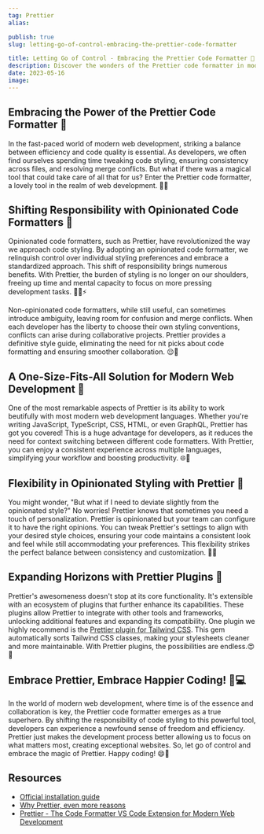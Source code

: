```yaml
---
tag: Prettier
alias:

publish: true
slug: letting-go-of-control-embracing-the-prettier-code-formatter

title: Letting Go of Control - Embracing the Prettier Code Formatter 🌟
description: Discover the wonders of the Prettier code formatter in modern web development. Shift your styling responsibility, reduce configuration burdens, and embrace the flexibility of this powerful tool. Happy coding! 😊
date: 2023-05-16
image:
---
```


## Embracing the Power of the Prettier Code Formatter 🚀

In the fast-paced world of modern web development, striking a balance between efficiency and code quality is essential. As developers, we often find ourselves spending time tweaking code styling, ensuring consistency across files, and resolving merge conflicts. But what if there was a magical tool that could take care of all that for us? Enter the Prettier code formatter, a lovely tool in the realm of web development. 🎩✨

## Shifting Responsibility with Opinionated Code Formatters 🔄

Opinionated code formatters, such as Prettier, have revolutionized the way we approach code styling. By adopting an opinionated code formatter, we relinquish control over individual styling preferences and embrace a standardized approach. This shift of responsibility brings numerous benefits. With Prettier, the burden of styling is no longer on our shoulders, freeing up time and mental capacity to focus on more pressing development tasks. 👨‍💻⚡

Non-opinionated code formatters, while still useful, can sometimes introduce ambiguity, leaving room for confusion and merge conflicts. When each developer has the liberty to choose their own styling conventions, conflicts can arise during collaborative projects. Prettier provides a definitive style guide, eliminating the need for nit picks about code formatting and ensuring smoother collaboration. 😌🤝

## A One-Size-Fits-All Solution for Modern Web Development 💪
One of the most remarkable aspects of Prettier is its ability to work beutifully with most modern web development languages. Whether you're writing JavaScript, TypeScript, CSS, HTML, or even GraphQL, Prettier has got you covered! This is a huge advantage for developers, as it reduces the need for context switching between different code formatters. With Prettier, you can enjoy a consistent experience across multiple languages, simplifying your workflow and boosting productivity. 🌐🚀

## Flexibility in Opinionated Styling with Prettier 🎨

You might wonder, "But what if I need to deviate slightly from the opinionated style?" No worries! Prettier knows that sometimes you need a touch of personalization. Prettier is opinionated but your team can configure it to have the right opinions. You can tweak Prettier's settings to align with your desired style choices, ensuring your code maintains a consistent look and feel while still accommodating your preferences. This flexibility strikes the perfect balance between consistency and customization. 🎉💅

## Expanding Horizons with Prettier Plugins 🧩

Prettier's awesomeness doesn't stop at its core functionality. It's extensible with an ecosystem of plugins that further enhance its capabilities. These plugins allow Prettier to  integrate with other tools and frameworks, unlocking additional features and expanding its compatibility. One plugin we highly recommend is the [Prettier plugin for Tailwind CSS](https://tailwindcss.com/blog/automatic-class-sorting-with-prettier). This gem automatically sorts Tailwind CSS classes, making your stylesheets cleaner and more maintainable. With Prettier plugins, the possibilities are endless.😍🔌

## Embrace Prettier, Embrace Happier Coding! 🌈💻
In the world of modern web development, where time is of the essence and collaboration is key, the Prettier code formatter emerges as a true superhero. By shifting the responsibility of code styling to this powerful tool, developers can experience a newfound sense of freedom and efficiency. Prettier just makes the development process better allowing us to focus on what matters most, creating exceptional websites. So, let go of control and embrace the magic of Prettier. Happy coding! 😄🎉

## Resources
- [Official installation guide](https://prettier.io/docs/en/install.html)
- [Why Prettier, even more reasons](https://prettier.io/docs/en/why-prettier.html)
- [Prettier - The Code Formatter VS Code Extension for Modern Web Development](/blog/prettier-the-code-formatter-vs-code-extension-for-modern-web-development)